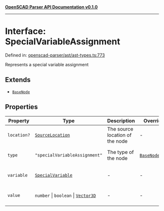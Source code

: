[**OpenSCAD Parser API Documentation v0.1.0**](../README.md)

***

# Interface: SpecialVariableAssignment

Defined in: [openscad-parser/ast/ast-types.ts:773](https://github.com/holistic-stack/openscad-tree-sitter/blob/57470856b239e8ae819e2b2fa40ff65d8c04912f/packages/openscad-parser/src/lib/openscad-parser/ast/ast-types.ts#L773)

Represents a special variable assignment

## Extends

- [`BaseNode`](BaseNode.md)

## Properties

| Property | Type | Description | Overrides | Inherited from | Defined in |
| ------ | ------ | ------ | ------ | ------ | ------ |
| <a id="location"></a> `location?` | [`SourceLocation`](SourceLocation.md) | The source location of the node | - | [`BaseNode`](BaseNode.md).[`location`](BaseNode.md#location) | [openscad-parser/ast/ast-types.ts:58](https://github.com/holistic-stack/openscad-tree-sitter/blob/57470856b239e8ae819e2b2fa40ff65d8c04912f/packages/openscad-parser/src/lib/openscad-parser/ast/ast-types.ts#L58) |
| <a id="type"></a> `type` | `"specialVariableAssignment"` | The type of the node | [`BaseNode`](BaseNode.md).[`type`](BaseNode.md#type) | - | [openscad-parser/ast/ast-types.ts:774](https://github.com/holistic-stack/openscad-tree-sitter/blob/57470856b239e8ae819e2b2fa40ff65d8c04912f/packages/openscad-parser/src/lib/openscad-parser/ast/ast-types.ts#L774) |
| <a id="variable"></a> `variable` | [`SpecialVariable`](../type-aliases/SpecialVariable.md) | - | - | - | [openscad-parser/ast/ast-types.ts:775](https://github.com/holistic-stack/openscad-tree-sitter/blob/57470856b239e8ae819e2b2fa40ff65d8c04912f/packages/openscad-parser/src/lib/openscad-parser/ast/ast-types.ts#L775) |
| <a id="value"></a> `value` | `number` \| `boolean` \| [`Vector3D`](../type-aliases/Vector3D.md) | - | - | - | [openscad-parser/ast/ast-types.ts:776](https://github.com/holistic-stack/openscad-tree-sitter/blob/57470856b239e8ae819e2b2fa40ff65d8c04912f/packages/openscad-parser/src/lib/openscad-parser/ast/ast-types.ts#L776) |
